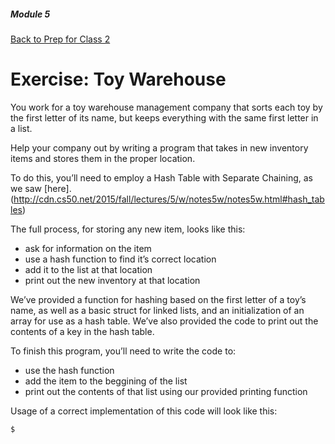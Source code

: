 ##### Module 5
[Back to Prep for Class 2](../../class2-prep)
# Exercise: Toy Warehouse

You work for a toy warehouse management company that sorts each toy by the first letter of its name, but keeps everything with the same first letter in a list.

Help your company out by writing a program that takes in new inventory items and stores them in the proper location.

To do this, you’ll need to employ a Hash Table with Separate Chaining, as we saw [here].(http://cdn.cs50.net/2015/fall/lectures/5/w/notes5w/notes5w.html#hash_tables)

The full process, for storing any new item, looks like this:
- ask for information on the item
- use a hash function to find it’s correct location
- add it to the list at that location
- print out the new inventory at that location

We’ve provided a function for hashing based on the first letter of a toy’s name, as well as a basic struct for linked lists, and an initialization of an array for use as a hash table.  We’ve also provided the code to print out the contents of a key in the hash table.

To finish this program, you’ll need to write the code to:
- use the hash function
- add the item to the beggining of the list
- print out the contents of that list using our provided printing function

Usage of a correct implementation of this code will look like this:
```
$ 
```
